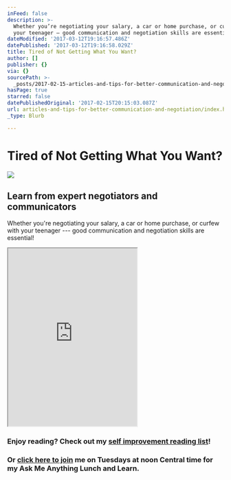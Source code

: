 ```yaml
---
inFeed: false
description: >-
  Whether you’re negotiating your salary, a car or home purchase, or curfew with
  your teenager — good communication and negotiation skills are essential!
dateModified: '2017-03-12T19:16:57.486Z'
datePublished: '2017-03-12T19:16:58.029Z'
title: Tired of Not Getting What You Want?
author: []
publisher: {}
via: {}
sourcePath: >-
  _posts/2017-02-15-articles-and-tips-for-better-communication-and-negotiation.md
hasPage: true
starred: false
datePublishedOriginal: '2017-02-15T20:15:03.087Z'
url: articles-and-tips-for-better-communication-and-negotiation/index.html
_type: Blurb

---
```

# Tired of Not Getting What You Want?
![](https://the-grid-user-content.s3-us-west-2.amazonaws.com/79779548-779b-4a0c-9504-b621adc80d94.png)

## Learn from expert negotiators and communicators

Whether you're negotiating your salary, a car or home purchase, or curfew with your teenager --- good communication and negotiation skills are essential!

<iframe src="https://the-grid.github.io/ed-userhtml/?g=eJy1Vm1PIzcQ_kx-xbB3agDdZpMUBOStSimUSuGkikr9UFWRdz2bGLz2nu1NSE_33zv25oWAjqtOqvIhimf8zDNvjzM4jGP4GWdCwR0T8mouihLuxUxVJdxoU0AcjxoDKdQjzA3mwyhJMq5iUbAZ2lZBVzJ_pZXpIsEiRZ5pjkkmmbUiizvt6XkrszYCg3IYWbeSaOeILgK3KnEYOXxyiXegIMH6-vzgXZFNA_TUBl6fU5Y9zoyuFO-9y8_9pw-ZRGZ6EnPXh1wr1-uclk9wi3KBTmTsw9gIJj9Ypmxs0Yi8D18aB8kJjDmHla4M6OXzCuQ-9ZqQXqAxgqMFqlFwtcIh7HIBbbzJzYVdX0mlzh5bjQMA-BMpdSpOgYpDoRdCzWrP4AOMTt0coSQn5N54dX8PodxOB8vt9fgX0Hkd-faPuwnkQmILTpLGIAnhqHRcLEDwYfSiUr6qIROWOaGVbx7HOSqzalW2c9qSwrq4YIp6GRpoq9RmRqSYlNq6n6phxs4v8eKUtU9PeYrYZZfds7MLlvMfWFH2KSLrtnm7k6eXFxEU6OaaSPi70ZpOHOhw5PEWO_aMIlCswLc9whANowWTgjOHNDLMzNANo2kqmXokCL2xjRpUavhaGaYEq6X0szSYd0cTmhQFudFFKDA-lWic9fX2faoUjQv113dG4Uw74X_ZKsvQ2ryScuWHA5Zz5nxPYMmUOxwkhFu3Yc1aKB5wbGzwUyUM8mg0sCVTGwdmHc2hfYxGJ9RHMoxgewc2dwYJQe4DU8VygZLHfgPKkJNkKUrPylsxvr4b_zaJRtd-Of18GyJOxXk7OA1TgPF4QpWVWy8iepQIqNAV_dq0rQ6xQduwhbVz3YItkcZ3ZXHzcXx3HY1uhLEOPlLU707Ba8mrDGr4lxnsuK_Dfx_3SX15wv4X6pNvUJ_sUz94thZI02hLrSzaLUBQTp_FwfMkN347WFJBbeLdedCeYcSFLSVb9ZRWSCO-jvkNrPU6_Ve0-jusuH-uDDIJJeqSpNbOdSVpU7XzuihrbSU19uvrNztzMNPaiyyJq4UYuA7OBkmMsXandfbtqEU_JWMtG9Y_fVtdWRMkcRNeS3vAUqtl5bAP_tXpQXzWbrfLp34EjN6aeC5I1Ehynal8Jq-7WjcznX5VY6fPxdWxlOQBn4ZR3NlNxKZCW5b7Pd2LSvJaiN00_Soo_TuEcejE4YbPVoTfUPDt6KSVc1rts1jvS-KLuVsff7FcM2mGx_2BLVh92gRrsmEzSeyPLVawf7RiSxveI06PstSMv_yj8WATIrYR_9aDbRKFGmz0dqjRUV6p8BgevT-Gz0uqqV62cp-7hSEJ_hLGxrDV0XEfNkaP9NJY3_ir_fewGVSu2a_dwkmQwebGp0MnQU22Pv7EE9u6dOlgsufS3bp8OXr4vUKzOj7uL5iB90X2QFzqs5bSV1rlUmTuyM_ZcX9bhobflGv_n2P_LaSZ_hfUwFk-" height="414" style=""></iframe>

### Enjoy reading? Check out my [self improvement reading list][0]!

### Or [click here to join][1] me on Tuesdays at noon Central time for my Ask Me Anything Lunch and Learn.

[0]: http://dehenry.com/what-im-reading/?=what-im-reading
[1]: https://attendee.gotowebinar.com/rt/8560101924052575747?=AMAWebinar